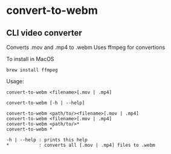 # convert-to-webm
## CLI video converter

Converts .mov and .mp4 to .webm
Uses ffmpeg for convertions

To install in MacOS
```
brew install ffmpeg
```

Usage:
```
convert-to-webm <filename>[.mov | .mp4]
```
```
convert-to-webm [-h | --help]
```
```
convert-to-webm <path/to/><filename>[.mov | .mp4]
convert-to-webm <filename>[.mov | .mp4]
convert-to-webm <path/to/>*
convert-to-webm *

-h | --help : prints this help
*           : converts all [.mov | .mp4] files to .webm
```